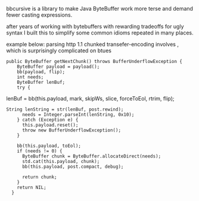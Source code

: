 bbcursive is a library to make Java ByteBuffer work more terse and demand fewer casting expressions.

after years of working with bytebuffers with rewarding tradeoffs for ugly syntax I built this to simplify some common idioms repeated in many places.  

example below: parsing http 1.1 chunked transefer-encoding involves <hex><CRLF><DATA><CRLF>, which is surprisingly complicated on btues



```
public ByteBuffer getNextChunk() throws BufferUnderflowException {
    ByteBuffer payload = payload();
    bb(payload, flip);
    int needs;
    ByteBuffer lenBuf;
    try {
```
lenBuf = bb(this.payload, mark, skipWs, slice, forceToEol, rtrim, flip);
```
String lenString = str(lenBuf, post.rewind);
      needs = Integer.parseInt(lenString, 0x10);
    } catch (Exception e) {
      this.payload.reset();
      throw new BufferUnderflowException();
    }

    bb(this.payload, toEol);
    if (needs != 0) {
      ByteBuffer chunk = ByteBuffer.allocateDirect(needs);
      std.cat(this.payload, chunk);
      bb(this.payload, post.compact, debug);

      return chunk;
    }
    return NIL;
  }
```
